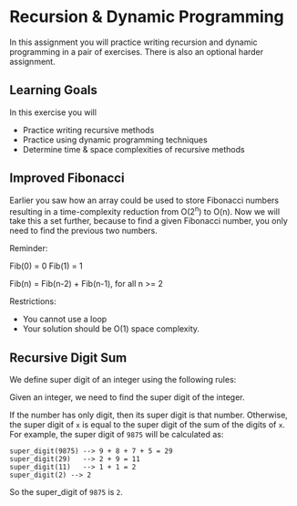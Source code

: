 # Recursion & Dynamic Programming

In this assignment you will practice writing recursion and dynamic programming in a pair of exercises.  There is also an optional harder assignment.

## Learning Goals

In this exercise you will

- Practice writing recursive methods
- Practice using dynamic programming techniques
- Determine time & space complexities of recursive methods
  
## Improved Fibonacci

Earlier you saw how an array could be used to store Fibonacci numbers resulting in a time-complexity reduction from O(2<sup>n</sup>) to O(n).  Now we will take this a set further, because to find a given Fibonacci number, you only need to find the previous two numbers.  

Reminder:

Fib(0) = 0
Fib(1) = 1

Fib(n) = Fib(n-2) + Fib(n-1), for all n >= 2

Restrictions:

  - You cannot use a loop
  - Your solution should be O(1) space complexity.

## Recursive Digit Sum

We define super digit of an integer  using the following rules:

Given an integer, we need to find the super digit of the integer.

If the number has only  digit, then its super digit is that number.
Otherwise, the super digit of `x` is equal to the super digit of the sum of the digits of `x`.
For example, the super digit of `9875` will be calculated as:

```
super_digit(9875) --> 9 + 8 + 7 + 5 = 29
super_digit(29)   --> 2 + 9 = 11
super_digit(11)   --> 1 + 1 = 2
super_digit(2) --> 2
```

So the super_digit of `9875` is `2`.